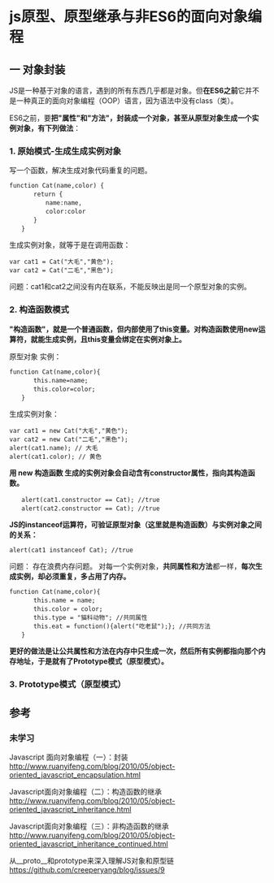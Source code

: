 # js原型、原型继承与非ES6的面向对象编程

## 一 对象封装

JS是一种基于对象的语言，遇到的所有东西几乎都是对象。但**在ES6之前**它并不是一种真正的面向对象编程（OOP）语言，因为语法中没有class（类）。

ES6之前，要**把"属性"和"方法"，封装成一个对象，甚至从原型对象生成一个实例对象，有下列做法**：

### 1. 原始模式-生成生成实例对象

写一个函数，解决生成对象代码重复的问题。

```
function Cat(name,color) {
　　　　return {
　　　　　　name:name,
　　　　　　color:color
　　　　}
　　}
```

生成实例对象，就等于是在调用函数：

```
var cat1 = Cat("大毛","黄色");
var cat2 = Cat("二毛","黑色");
```

问题：cat1和cat2之间没有内在联系，不能反映出是同一个原型对象的实例。

### 2. 构造函数模式

**"构造函数"，就是一个普通函数，但内部使用了this变量。对构造函数使用new运算符，就能生成实例，且this变量会绑定在实例对象上。**


原型对象 实例：
```
function Cat(name,color){
　　　　this.name=name;
　　　　this.color=color;
　　}
```

生成实例对象：

```
var cat1 = new Cat("大毛","黄色");
var cat2 = new Cat("二毛","黑色");
alert(cat1.name); // 大毛
alert(cat1.color); // 黄色
```

**用 new 构造函数 生成的实例对象会自动含有constructor属性，指向其构造函数。**

```
　　alert(cat1.constructor == Cat); //true
　　alert(cat2.constructor == Cat); //true
```


**JS的instanceof运算符，可验证原型对象（这里就是构造函数）与实例对象之间的关系：**　　

```
alert(cat1 instanceof Cat); //true
```

问题：
存在浪费内存问题。
对每一个实例对象，**共同属性和方法**都一样，**每次生成实例，却必须重复，多占用了内存。**

```
function Cat(name,color){
　　　　this.name = name;
　　　　this.color = color;
　　　　this.type = "猫科动物"; //共同属性
　　　　this.eat = function(){alert("吃老鼠");}; //共同方法
　　}
```

**更好的做法是让公共属性和方法在内存中只生成一次，然后所有实例都指向那个内存地址，于是就有了Prototype模式（原型模式）。**

### 3. Prototype模式（原型模式）





## 参考 

### 未学习

Javascript 面向对象编程（一）：封装
http://www.ruanyifeng.com/blog/2010/05/object-oriented_javascript_encapsulation.html

Javascript面向对象编程（二）：构造函数的继承
http://www.ruanyifeng.com/blog/2010/05/object-oriented_javascript_inheritance.html

Javascript面向对象编程（三）：非构造函数的继承
http://www.ruanyifeng.com/blog/2010/05/object-oriented_javascript_inheritance_continued.html

从__proto__和prototype来深入理解JS对象和原型链
https://github.com/creeperyang/blog/issues/9